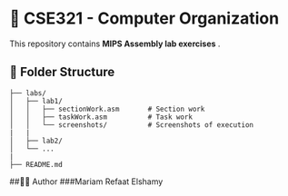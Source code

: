 # 🧠 CSE321 - Computer Organization

This repository contains **MIPS Assembly lab exercises** .
 
## 📂 Folder Structure
`````
├── labs/                    
│   ├── lab1/
│   │   ├── sectionWork.asm       # Section work
│   │   ├── taskWork.asm          # Task work
│   │   └── screenshots/          # Screenshots of execution
|   |
│   ├── lab2/
│   └── ...
|
├── README.md   
`````
 
##👩‍💻 Author
###Mariam Refaat Elshamy 

